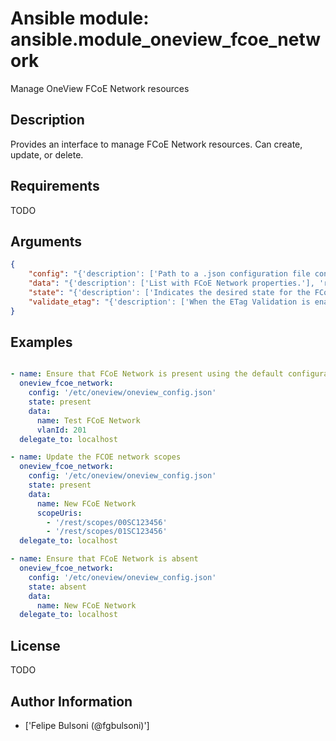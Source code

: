 # Ansible module: ansible.module_oneview_fcoe_network


Manage OneView FCoE Network resources

## Description

Provides an interface to manage FCoE Network resources. Can create, update, or delete.

## Requirements

TODO

## Arguments

``` json
{
    "config": "{'description': ['Path to a .json configuration file containing the OneView client configuration. The configuration file is optional and when used should be present in the host running the ansible commands. If the file path is not provided, the configuration will be loaded from environment variables. For links to example configuration files or how to use the environment variables verify the notes section.']}",
    "data": "{'description': ['List with FCoE Network properties.'], 'required': True}",
    "state": "{'description': ['Indicates the desired state for the FCoE Network resource. C(present) will ensure data properties are compliant with OneView. C(absent) will remove the resource from OneView, if it exists.'], 'default': 'present', 'choices': ['present', 'absent']}",
    "validate_etag": "{'description': ['When the ETag Validation is enabled, the request will be conditionally processed only if the current ETag for the resource matches the ETag provided in the data.'], 'default': True, 'type': 'bool'}",
}
```

## Examples


``` yaml

- name: Ensure that FCoE Network is present using the default configuration
  oneview_fcoe_network:
    config: '/etc/oneview/oneview_config.json'
    state: present
    data:
      name: Test FCoE Network
      vlanId: 201
  delegate_to: localhost

- name: Update the FCOE network scopes
  oneview_fcoe_network:
    config: '/etc/oneview/oneview_config.json'
    state: present
    data:
      name: New FCoE Network
      scopeUris:
        - '/rest/scopes/00SC123456'
        - '/rest/scopes/01SC123456'
  delegate_to: localhost

- name: Ensure that FCoE Network is absent
  oneview_fcoe_network:
    config: '/etc/oneview/oneview_config.json'
    state: absent
    data:
      name: New FCoE Network
  delegate_to: localhost

```

## License

TODO

## Author Information
  - ['Felipe Bulsoni (@fgbulsoni)']
